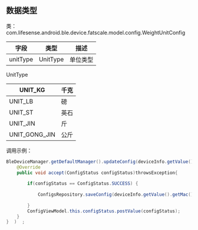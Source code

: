 <a name="nYJft"></a>
## 数据类型
类：com.lifesense.android.ble.device.fatscale.model.config.WeightUnitConfig

| 字段 | 类型 | 描述 |
| --- | --- | --- |
| unitType | UnitType | 单位类型 |

UnitType

| UNIT_KG | 千克 |
| --- | --- |
| UNIT_LB | 磅 |
| UNIT_ST | 英石 |
| UNIT_JIN | 斤 |
| UNIT_GONG_JIN | 公斤 |

调用示例：
```java
BleDeviceManager.getDefaultManager().updateConfig(deviceInfo.getValue().getMac(), dialPlate, new Consumer<ConfigStatus>() {
    @Override
    public void accept(ConfigStatus configStatus)throwsException{   
        
        if(configStatus == ConfigStatus.SUCCESS) {
            
            ConfigsRepository.saveConfig(deviceInfo.getValue().getMac(),config);
            
        }
        ConfigViewModel.this.configStatus.postValue(configStatus);
    }
}  )  ;
```

